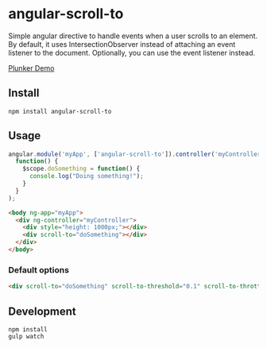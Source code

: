 # angular-scroll-to
Simple angular directive to handle events when a user scrolls to an element. By default, it uses IntersectionObserver instead of attaching an event listener to the document. Optionally, you can use the event listener instead.

[Plunker Demo](https://embed.plnkr.co/q9Zm5IpRd4fpiY83DZIm/)

## Install
```
npm install angular-scroll-to
```

## Usage
```javascript
angular.module('myApp', ['angular-scroll-to']).controller('myController',
  function() {
    $scope.doSomething = function() {
      console.log("Doing something!");
    }
  }
);
```

```html
<body ng-app="myApp">
  <div ng-controller="myController">
    <div style="height: 1000px;"></div>
    <div scroll-to="doSomething"></div>
  </div>
</body>
```

### Default options
```html
<div scroll-to="doSomething" scroll-to-threshold="0.1" scroll-to-throttle="20" scroll-to-unobserve="true" scroll-to-root="null" scroll-to-root-margin="0px"></div>
```

## Development
```
npm install
gulp watch
```

